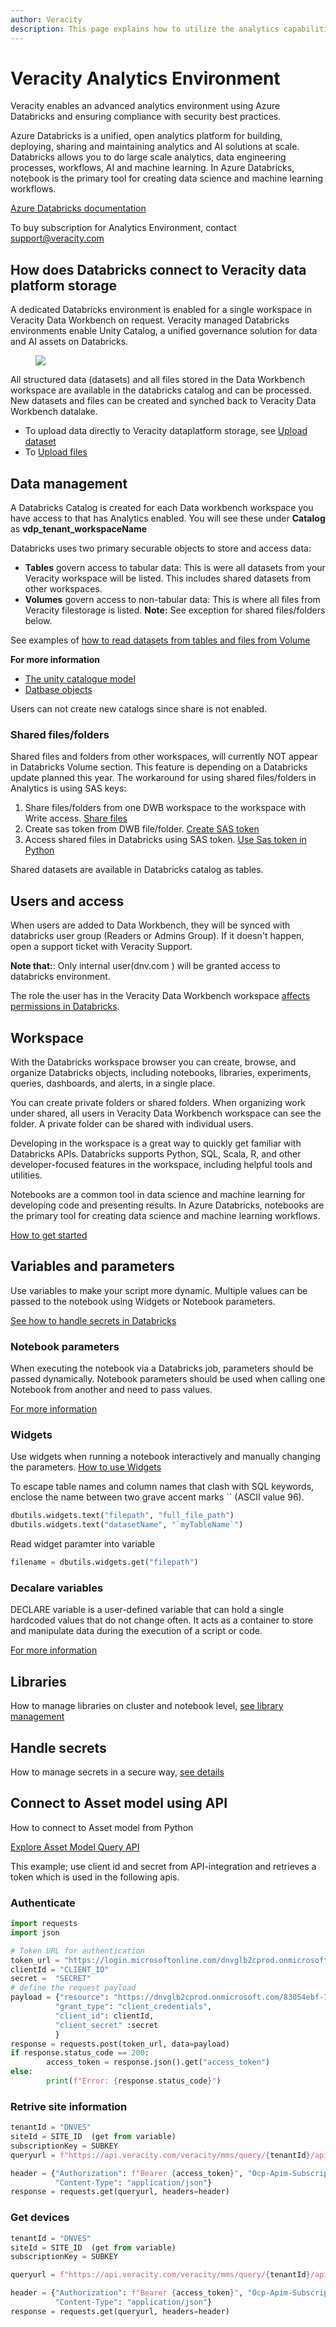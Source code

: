 ```yaml
---
author: Veracity
description: This page explains how to utilize the analytics capabilities
---
```

# Veracity Analytics Environment
Veracity enables an advanced analytics environment using Azure Databricks and ensuring compliance with security best practices.

Azure Databricks is a unified, open analytics platform for building, deploying, sharing and maintaining analytics and AI solutions at scale. Databricks allows you to do large scale analytics, data engineering processes, workflows, AI and machine learning. In Azure Databricks, notebook is the primary tool for creating data science and machine learning workflows.

[Azure Databricks documentation](https://learn.microsoft.com/en-us/azure/databricks/)

To buy subscription for Analytics Environment, contact support@veracity.com

## How does Databricks connect to Veracity data platform storage

A dedicated Databricks environment is enabled for a single workspace in Veracity Data Workbench on request. Veracity managed Databricks environments enable Unity Catalog, a unified governance solution for data and AI assets on Databricks.

<figure>
  <img src="assets/dataplatformAnalytics.PNG"/>  
</figure>

All structured data (datasets) and all files stored in the Data Workbench workspace are available in the databricks catalog and can be processed. New datasets and files can be created and synched back to Veracity Data Workbench datalake.

* To upload data directly to Veracity dataplatform storage, see [Upload dataset](https://developer.veracity.com/docs/section/dataplatform/storage/datasets)  
* To [Upload files](https://developer.veracity.com/docs/section/dataplatform/storage/files)


## Data management 

A Databricks Catalog is created for each Data workbench workspace you have access to that has Analytics enabled. You will see these  under **Catalog** as **vdp_tenant_workspaceName**

Databricks uses two primary securable objects to store and access data:

- **Tables** govern access to tabular data: This is were all datasets from your Veracity workspace will be listed. This includes shared datasets from other workspaces.
- **Volumes** govern access to non-tabular data: This is where all files from Veracity filestorage is listed. **Note:** See exception for shared files/folders below.

See examples of [how to read datasets from tables and files from Volume](https://developer.veracity.com/docs/section/dataplatform/analytics/workspaceintegration)

**For more information**
- [The unity catalogue model](https://docs.databricks.com/aws/en/data-governance/unity-catalog)
- [Datbase objects](https://docs.databricks.com/aws/en/database-objects/)

Users can not create new catalogs since share is not enabled.

### Shared files/folders
Shared files and folders from other workspaces, will currently NOT appear in Databricks Volume section. This feature is depending on a Databricks update planned this year. The workaround for using shared files/folders in Analytics is using SAS keys:

1. Share files/folders from one DWB workspace to the workspace with Write access. [Share files]()
2. Create sas token from DWB file/folder.  [Create SAS token]()
3. Access shared files in Databricks using SAS token. [Use Sas token in Python](dataconnectivity.md)

Shared datasets are available in Databricks catalog as tables.

## Users and access
When users are added to Data Workbench, they will be synced with databricks user group (Readers or Admins Group). If it doesn't happen, open a support ticket with Veracity Support.

**Note that:**: Only internal user(dnv.com ) will be granted access to databricks environment.

The role the user has in the Veracity Data Workbench workspace [affects permissions in Databricks](matrix.md).

## Workspace
With the Databricks workspace browser you can create, browse, and organize Databricks objects, including notebooks, libraries, experiments, queries, dashboards, and alerts, in a single place. 

You can create private folders or shared folders.  When organizing work under shared, all users in Veracity Data Workbench workspace can see the folder. A private folder can be shared with individual users.

Developing in the workspace is a great way to quickly get familiar with Databricks APIs. Databricks supports Python, SQL, Scala, R, and other developer-focused features in the workspace, including helpful tools and utilities.

Notebooks are a common tool in data science and machine learning for developing code and presenting results. In Azure Databricks, notebooks are the primary tool for creating data science and machine learning workflows.

[How to get started](https://learn.microsoft.com/en-us/azure/databricks/developers/)


## Variables and parameters
Use variables to make your script more dynamic.  Multiple values can be passed to the notebook using Widgets or Notebook parameters.

[See how to handle secrets in Databricks](secretmgm.md)

### Notebook parameters
When executing the notebook via a Databricks job, parameters should be passed dynamically.
Notebook parameters should be used when calling one Notebook from another and need to pass values.

[For more information](https://docs.databricks.com/aws/en/jobs/parameters)

### Widgets
Use widgets when running a notebook interactively and manually changing the parameters.
[How to use Widgets](https://learn.microsoft.com/en-us/azure/databricks/notebooks/widgets)

To escape table names and column names that clash with SQL keywords, enclose the name between two grave accent marks `` (ASCII value 96).

```python
dbutils.widgets.text("filepath", "full_file_path")
dbutils.widgets.text("datasetName", "`myTableName`")
```
Read widget paramter into variable
```python
filename = dbutils.widgets.get("filepath")
```

### Decalare variables
DECLARE variable is a user-defined variable that can hold a single hardcoded values that do not change often. It acts as a container to store and manipulate data during the execution of a script or code. 

[For more information](https://learn.microsoft.com/en-us/azure/databricks/sql/language-manual/sql-ref-syntax-ddl-declare-variable)

## Libraries
How to manage libraries on cluster and notebook level, [see library management](https://developer.veracity.com/docs/section/dataplatform/analytics/analyticslibraries)

## Handle secrets
How to manage secrets in a secure way, [see details](https://developer.veracity.com/docs/section/dataplatform/analytics/secretmgm)


## Connect to Asset model using API
How to connect to Asset model from Python

[Explore Asset Model Query API](https://developer.veracity.com/docs/section/api-explorer/76904bcb-1aaf-4a2f-8512-3af36fdadb2f/developerportal/DataFabric-MMS-Query-API-swagger.json)

This example; use client id and secret from API-integration and retrieves a token which is used in the following apis.

### Authenticate
```python
import requests
import json

# Token URL for authentication 
token_url = "https://login.microsoftonline.com/dnvglb2cprod.onmicrosoft.com/oauth2/token"
clientId = "CLIENT_ID"
secret =  "SECRET"
# define the request payload    
payload = {"resource": "https://dnvglb2cprod.onmicrosoft.com/83054ebf-1d7b-43f5-82ad-b2bde84d7b75",
          "grant_type": "client_credentials",
          "client_id": clientId,
          "client_secret" :secret
          }
response = requests.post(token_url, data=payload)   
if response.status_code == 200:
        access_token = response.json().get("access_token")
else:
        print(f"Error: {response.status_code}")
```

### Retrive site information
```python
tenantId = "DNVES"
siteId = SITE_ID  (get from variable)
subscriptionKey = SUBKEY
queryurl = f"https://api.veracity.com/veracity/mms/query/{tenantId}/api/v1/sites/{siteId}"

header = {"Authorization": f"Bearer {access_token}", "Ocp-Apim-Subscription-Key": subscriptionKey,
          "Content-Type": "application/json"}
response = requests.get(queryurl, headers=header)

```

### Get devices 
```python
tenantId = "DNVES"
siteId = SITE_ID  (get from variable)
subscriptionKey = SUBKEY

queryurl = f"https://api.veracity.com/veracity/mms/query/{tenantId}/api/v1/sites/{siteId}/devices?start=0&pageSize=1000&sortColumn=Description&sortDirection=0&productTypeFilter=Inverter"

header = {"Authorization": f"Bearer {access_token}", "Ocp-Apim-Subscription-Key": subscriptionKey,
          "Content-Type": "application/json"}
response = requests.get(queryurl, headers=header)
```


